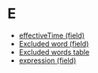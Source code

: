 # E

* [effectiveTime (field)](../../../28739274.html)
* [Excluded word (field)](../../../28739275.html)
* [Excluded words table](../../../Excluded-words-table_28739276.html)
* [expression (field)](../../../142120938.html)

